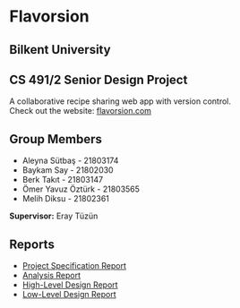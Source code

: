 # Flavorsion
## Bilkent University
## CS 491/2 Senior Design Project
A collaborative recipe sharing web app with version control.  
Check out the website: [flavorsion.com](https://flavorsion.com)
## Group Members
- Aleyna Sütbaş - 21803174
- Baykam Say - 21802030
- Berk Takıt - 21803147
- Ömer Yavuz Öztürk - 21803565
- Melih Diksu - 21802361

**Supervisor:** Eray Tüzün
## Reports
- [Project Specification Report](/reports/Flavorsion_Project_Specifications_Report_Protected.pdf)
- [Analysis Report](/reports/Flavorsion_Analysis_Report_Protected.pdf)
- [High-Level Design Report](/reports/Flavorsion_High-Level_Design_Report-protected.pdf)
- [Low-Level Design Report](/reports/CS492-Flavorsion-Low_Level_Design_Report-protected.pdf)
